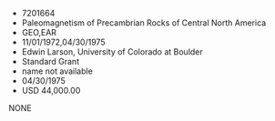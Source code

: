 * 7201664
* Paleomagnetism of Precambrian Rocks of Central North America
* GEO,EAR
* 11/01/1972,04/30/1975
* Edwin Larson, University of Colorado at Boulder
* Standard Grant
*   name not available
* 04/30/1975
* USD 44,000.00

NONE